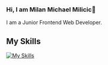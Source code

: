 ### Hi, I am Milan Michael Milicic👋
I am a Junior Frontend Web Developer.

## My Skills
[![My Skills](https://skillicons.dev/icons?i=html,css,js,ts,react,redux,vscode)](https://skillicons.dev)
